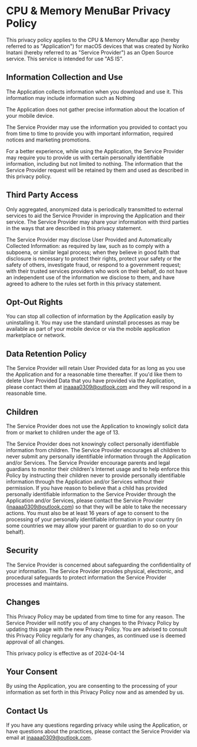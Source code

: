 # CPU & Memory MenuBar Privacy Policy
This privacy policy applies to the CPU & Memory MenuBar app (hereby referred to as "Application") for macOS devices that was created by Noriko Inatani (hereby referred to as "Service Provider") as an Open Source service. This service is intended for use "AS IS".

## Information Collection and Use
The Application collects information when you download and use it. This information may include information such as
Nothing

The Application does not gather precise information about the location of your mobile device.

The Service Provider may use the information you provided to contact you from time to time to provide you with important information, required notices and marketing promotions.

For a better experience, while using the Application, the Service Provider may require you to provide us with certain personally identifiable information, including but not limited to nothing. The information that the Service Provider request will be retained by them and used as described in this privacy policy.

## Third Party Access
Only aggregated, anonymized data is periodically transmitted to external services to aid the Service Provider in improving the Application and their service. The Service Provider may share your information with third parties in the ways that are described in this privacy statement.

The Service Provider may disclose User Provided and Automatically Collected Information:
as required by law, such as to comply with a subpoena, or similar legal process;
when they believe in good faith that disclosure is necessary to protect their rights, protect your safety or the safety of others, investigate fraud, or respond to a government request;
with their trusted services providers who work on their behalf, do not have an independent use of the information we disclose to them, and have agreed to adhere to the rules set forth in this privacy statement.

## Opt-Out Rights
You can stop all collection of information by the Application easily by uninstalling it. You may use the standard uninstall processes as may be available as part of your mobile device or via the mobile application marketplace or network.

## Data Retention Policy
The Service Provider will retain User Provided data for as long as you use the Application and for a reasonable time thereafter. If you'd like them to delete User Provided Data that you have provided via the Application, please contact them at inaaaa0309@outlook.com and they will respond in a reasonable time.

## Children
The Service Provider does not use the Application to knowingly solicit data from or market to children under the age of 13.

The Service Provider does not knowingly collect personally identifiable information from children. The Service Provider encourages all children to never submit any personally identifiable information through the Application and/or Services. The Service Provider encourage parents and legal guardians to monitor their children's Internet usage and to help enforce this Policy by instructing their children never to provide personally identifiable information through the Application and/or Services without their permission. If you have reason to believe that a child has provided personally identifiable information to the Service Provider through the Application and/or Services, please contact the Service Provider (inaaaa0309@outlook.com) so that they will be able to take the necessary actions. You must also be at least 16 years of age to consent to the processing of your personally identifiable information in your country (in some countries we may allow your parent or guardian to do so on your behalf).

## Security
The Service Provider is concerned about safeguarding the confidentiality of your information. The Service Provider provides physical, electronic, and procedural safeguards to protect information the Service Provider processes and maintains.

## Changes
This Privacy Policy may be updated from time to time for any reason. The Service Provider will notify you of any changes to the Privacy Policy by updating this page with the new Privacy Policy. You are advised to consult this Privacy Policy regularly for any changes, as continued use is deemed approval of all changes.

This privacy policy is effective as of 2024-04-14

## Your Consent
By using the Application, you are consenting to the processing of your information as set forth in this Privacy Policy now and as amended by us.

## Contact Us
If you have any questions regarding privacy while using the Application, or have questions about the practices, please contact the Service Provider via email at inaaaa0309@outlook.com.
